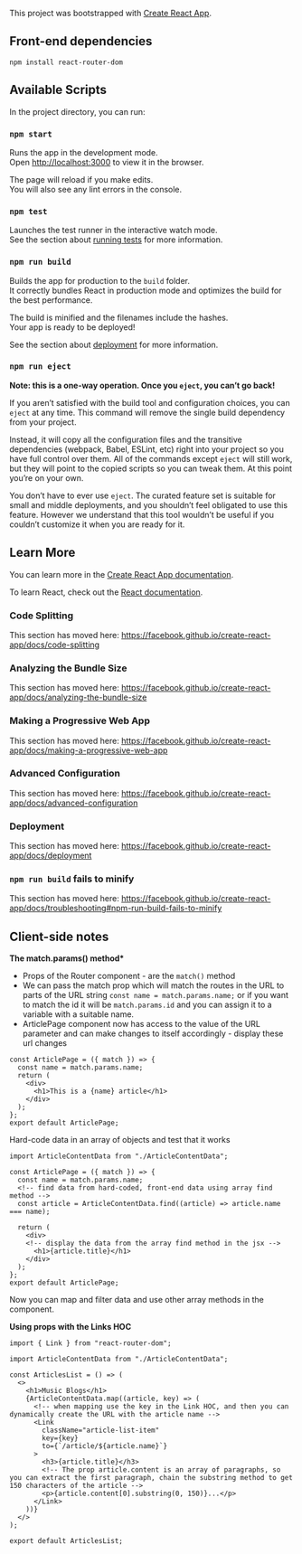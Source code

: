 This project was bootstrapped with [Create React App](https://github.com/facebook/create-react-app).

## Front-end dependencies

`npm install react-router-dom`

## Available Scripts

In the project directory, you can run:

### `npm start`

Runs the app in the development mode.<br />
Open [http://localhost:3000](http://localhost:3000) to view it in the browser.

The page will reload if you make edits.<br />
You will also see any lint errors in the console.

### `npm test`

Launches the test runner in the interactive watch mode.<br />
See the section about [running tests](https://facebook.github.io/create-react-app/docs/running-tests) for more information.

### `npm run build`

Builds the app for production to the `build` folder.<br />
It correctly bundles React in production mode and optimizes the build for the best performance.

The build is minified and the filenames include the hashes.<br />
Your app is ready to be deployed!

See the section about [deployment](https://facebook.github.io/create-react-app/docs/deployment) for more information.

### `npm run eject`

**Note: this is a one-way operation. Once you `eject`, you can’t go back!**

If you aren’t satisfied with the build tool and configuration choices, you can `eject` at any time. This command will remove the single build dependency from your project.

Instead, it will copy all the configuration files and the transitive dependencies (webpack, Babel, ESLint, etc) right into your project so you have full control over them. All of the commands except `eject` will still work, but they will point to the copied scripts so you can tweak them. At this point you’re on your own.

You don’t have to ever use `eject`. The curated feature set is suitable for small and middle deployments, and you shouldn’t feel obligated to use this feature. However we understand that this tool wouldn’t be useful if you couldn’t customize it when you are ready for it.

## Learn More

You can learn more in the [Create React App documentation](https://facebook.github.io/create-react-app/docs/getting-started).

To learn React, check out the [React documentation](https://reactjs.org/).

### Code Splitting

This section has moved here: https://facebook.github.io/create-react-app/docs/code-splitting

### Analyzing the Bundle Size

This section has moved here: https://facebook.github.io/create-react-app/docs/analyzing-the-bundle-size

### Making a Progressive Web App

This section has moved here: https://facebook.github.io/create-react-app/docs/making-a-progressive-web-app

### Advanced Configuration

This section has moved here: https://facebook.github.io/create-react-app/docs/advanced-configuration

### Deployment

This section has moved here: https://facebook.github.io/create-react-app/docs/deployment

### `npm run build` fails to minify

This section has moved here: https://facebook.github.io/create-react-app/docs/troubleshooting#npm-run-build-fails-to-minify

## Client-side notes

**The match.params() method\***

- Props of the Router component - are the `match()` method
- We can pass the match prop which will match the routes in the URL to parts of the URL string
  `const name = match.params.name;` or if you want to match the id it will be `match.params.id` and you can assign it to a variable with a suitable name.
- ArticlePage component now has access to the value of the URL parameter and can make changes to itself accordingly - display these url changes

```
const ArticlePage = ({ match }) => {
  const name = match.params.name;
  return (
    <div>
      <h1>This is a {name} article</h1>
    </div>
  );
};
export default ArticlePage;
```

Hard-code data in an array of objects and test that it works

```
import ArticleContentData from "./ArticleContentData";

const ArticlePage = ({ match }) => {
  const name = match.params.name;
  <!-- find data from hard-coded, front-end data using array find method -->
  const article = ArticleContentData.find((article) => article.name === name);

  return (
    <div>
    <!-- display the data from the array find method in the jsx -->
      <h1>{article.title}</h1>
    </div>
  );
};
export default ArticlePage;

```

Now you can map and filter data and use other array methods in the component.

**Using props with the Links HOC**

```
import { Link } from "react-router-dom";

import ArticleContentData from "./ArticleContentData";

const ArticlesList = () => (
  <>
    <h1>Music Blogs</h1>
    {ArticleContentData.map((article, key) => (
      <!-- when mapping use the key in the Link HOC, and then you can dynamically create the URL with the article name -->
      <Link
        className="article-list-item"
        key={key}
        to={`/article/${article.name}`}
      >
        <h3>{article.title}</h3>
        <!-- The prop article.content is an array of paragraphs, so you can extract the first paragraph, chain the substring method to get 150 characters of the article -->
        <p>{article.content[0].substring(0, 150)}...</p>
      </Link>
    ))}
  </>
);

export default ArticlesList;
```
